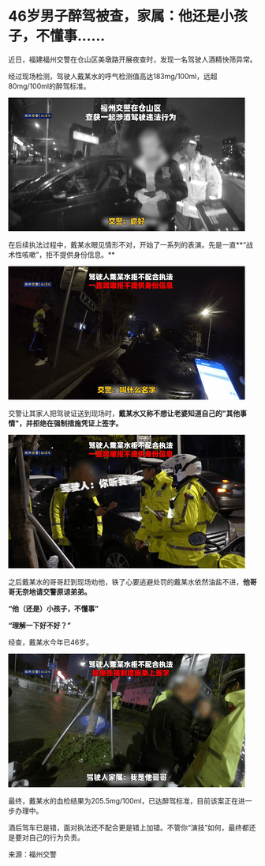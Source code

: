 # 46岁男子醉驾被查，家属：他还是小孩子，不懂事…...

近日，福建福州交警在仓山区美墩路开展夜查时，发现一名驾驶人酒精快筛异常。

经过现场检测，驾驶人戴某水的呼气检测值高达183mg/100ml，远超80mg/100ml的醉驾标准。

![10dc601223b9516eb8775e4b1e27f0d4.jpg](https://raw.githubusercontent.com/qqhsx/qqnews_image/main/2024/03/24/46岁男子醉驾被查，家属：他还是小孩子，不懂事…/10dc601223b9516eb8775e4b1e27f0d4.jpg)

在后续执法过程中，戴某水眼见情形不对，开始了一系列的表演。先是一直**“战术性咳嗽”，拒不提供身份信息。**

![8f4fecd438df3609402b435091bacfff.jpg](https://raw.githubusercontent.com/qqhsx/qqnews_image/main/2024/03/24/46岁男子醉驾被查，家属：他还是小孩子，不懂事…/8f4fecd438df3609402b435091bacfff.jpg)

交警让其家人把驾驶证送到现场时，**戴某水又称不想让老婆知道自己的"其他事情"，并拒绝在强制措施凭证上签字。**

![435027dc7d79535b6e4b901bdfb4bea1.jpg](https://raw.githubusercontent.com/qqhsx/qqnews_image/main/2024/03/24/46岁男子醉驾被查，家属：他还是小孩子，不懂事…/435027dc7d79535b6e4b901bdfb4bea1.jpg)

之后戴某水的哥哥赶到现场劝他，铁了心要逃避处罚的戴某水依然油盐不进，**他哥哥无奈地请交警原谅弟弟。**

**“他（还是）小孩子，不懂事”**

**“理解一下好不好？”**

经查，戴某水今年已46岁。

![5229b86115b54d2b15c4cefd521f1e53.jpg](https://raw.githubusercontent.com/qqhsx/qqnews_image/main/2024/03/24/46岁男子醉驾被查，家属：他还是小孩子，不懂事…/5229b86115b54d2b15c4cefd521f1e53.jpg)

最终，戴某水的血检结果为205.5mg/100ml，已达醉驾标准，目前该案正在进一步办理中。

酒后驾车已是错，面对执法还不配合更是错上加错。不管你“演技”如何，最终都还是要对自己的行为负责。

来源：福州交警

